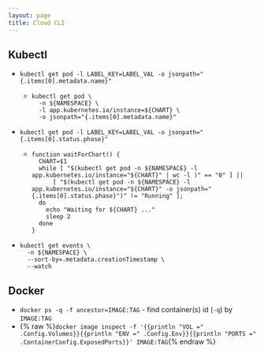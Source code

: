 ```yaml
---
layout: page
title: Cloud CLI
---
```


## Kubectl
- `kubectl get pod -l LABEL_KEY=LABEL_VAL -o jsonpath="{.items[0].metadata.name}"`

  - ```shell
    kubectl get pod \
      -n ${NAMESPACE} \
      -l app.kubernetes.io/instance=${CHART} \
      -o jsonpath="{.items[0].metadata.name}"
    ```

- `kubectl get pod -l LABEL_KEY=LABEL_VAL -o jsonpath="{.items[0].status.phase}"`

  - ```shell
    function waitForChart() {
      CHART=$1
      while [ "$(kubectl get pod -n ${NAMESPACE} -l app.kubernetes.io/instance="${CHART}" | wc -l )" == "0" ] ||
          [ "$(kubectl get pod -n ${NAMESPACE} -l app.kubernetes.io/instance="${CHART}" -o jsonpath="{.items[0].status.phase}")" != "Running" ];
      do
        echo "Waiting for ${CHART} ..."
        sleep 2
      done
    }
    ```

- ```shell
  kubectl get events \
    -n ${NAMESPACE} \
    --sort-by=.metadata.creationTimestamp \
    --watch
  ```


## Docker
- `docker ps -q -f ancestor=IMAGE:TAG` - find container(s) id (`-q`) by `IMAGE:TAG`
- {% raw %}`docker image inspect -f '{{println "VOL =" .Config.Volumes}}{{println "ENV =" .Config.Env}}{{println "PORTS =" .ContainerConfig.ExposedPorts}}' IMAGE:TAG`{% endraw %}
